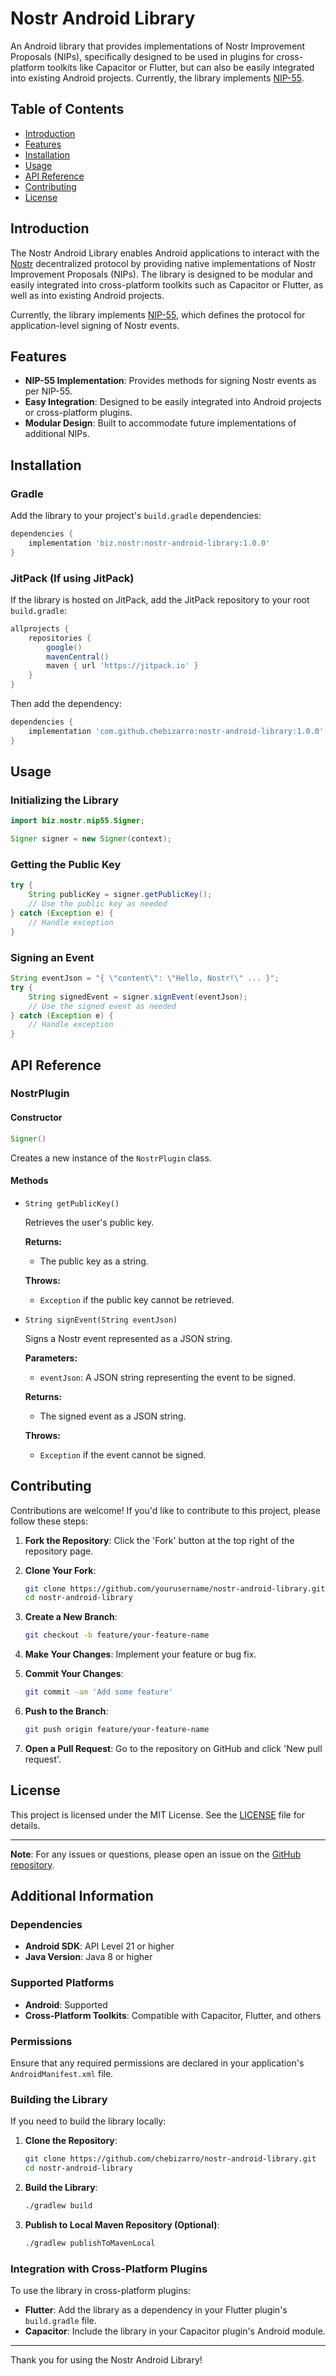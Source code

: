 # Nostr Android Library

An Android library that provides implementations of Nostr Improvement Proposals (NIPs), specifically designed to be used in plugins for cross-platform toolkits like Capacitor or Flutter, but can also be easily integrated into existing Android projects. Currently, the library implements [NIP-55](https://github.com/nostr-protocol/nips/blob/master/55.md).

## Table of Contents

- [Introduction](#introduction)
- [Features](#features)
- [Installation](#installation)
- [Usage](#usage)
- [API Reference](#api-reference)
- [Contributing](#contributing)
- [License](#license)

## Introduction

The Nostr Android Library enables Android applications to interact with the [Nostr](https://nostr.com/) decentralized protocol by providing native implementations of Nostr Improvement Proposals (NIPs). The library is designed to be modular and easily integrated into cross-platform toolkits such as Capacitor or Flutter, as well as into existing Android projects.

Currently, the library implements [NIP-55](https://github.com/nostr-protocol/nips/blob/master/55.md), which defines the protocol for application-level signing of Nostr events.

## Features

- **NIP-55 Implementation**: Provides methods for signing Nostr events as per NIP-55.
- **Easy Integration**: Designed to be easily integrated into Android projects or cross-platform plugins.
- **Modular Design**: Built to accommodate future implementations of additional NIPs.

## Installation

### Gradle

Add the library to your project's `build.gradle` dependencies:

```gradle
dependencies {
    implementation 'biz.nostr:nostr-android-library:1.0.0'
}
```

### JitPack (If using JitPack)

If the library is hosted on JitPack, add the JitPack repository to your root `build.gradle`:

```gradle
allprojects {
    repositories {
        google()
        mavenCentral()
        maven { url 'https://jitpack.io' }
    }
}
```

Then add the dependency:

```gradle
dependencies {
    implementation 'com.github.chebizarro:nostr-android-library:1.0.0'
}
```

## Usage

### Initializing the Library

```java
import biz.nostr.nip55.Signer;

Signer signer = new Signer(context);
```

### Getting the Public Key

```java
try {
    String publicKey = signer.getPublicKey();
    // Use the public key as needed
} catch (Exception e) {
    // Handle exception
}
```

### Signing an Event

```java
String eventJson = "{ \"content\": \"Hello, Nostr!\" ... }";
try {
    String signedEvent = signer.signEvent(eventJson);
    // Use the signed event as needed
} catch (Exception e) {
    // Handle exception
}
```

## API Reference

### NostrPlugin

#### Constructor

```java
Signer()
```

Creates a new instance of the `NostrPlugin` class.

#### Methods

- `String getPublicKey()`

  Retrieves the user's public key.

  **Returns:**

    - The public key as a string.

  **Throws:**

    - `Exception` if the public key cannot be retrieved.

- `String signEvent(String eventJson)`

  Signs a Nostr event represented as a JSON string.

  **Parameters:**

    - `eventJson`: A JSON string representing the event to be signed.

  **Returns:**

    - The signed event as a JSON string.

  **Throws:**

    - `Exception` if the event cannot be signed.

## Contributing

Contributions are welcome! If you'd like to contribute to this project, please follow these steps:

1. **Fork the Repository**: Click the 'Fork' button at the top right of the repository page.

2. **Clone Your Fork**:

   ```bash
   git clone https://github.com/yourusername/nostr-android-library.git
   cd nostr-android-library
   ```

3. **Create a New Branch**:

   ```bash
   git checkout -b feature/your-feature-name
   ```

4. **Make Your Changes**: Implement your feature or bug fix.

5. **Commit Your Changes**:

   ```bash
   git commit -am 'Add some feature'
   ```

6. **Push to the Branch**:

   ```bash
   git push origin feature/your-feature-name
   ```

7. **Open a Pull Request**: Go to the repository on GitHub and click 'New pull request'.

## License

This project is licensed under the MIT License. See the [LICENSE](LICENSE) file for details.

---

**Note**: For any issues or questions, please open an issue on the [GitHub repository](https://github.com/chebizarro/nostr-android-library/issues).

## Additional Information

### Dependencies

- **Android SDK**: API Level 21 or higher
- **Java Version**: Java 8 or higher

### Supported Platforms

- **Android**: Supported
- **Cross-Platform Toolkits**: Compatible with Capacitor, Flutter, and others

### Permissions

Ensure that any required permissions are declared in your application's `AndroidManifest.xml` file.

### Building the Library

If you need to build the library locally:

1. **Clone the Repository**:

   ```bash
   git clone https://github.com/chebizarro/nostr-android-library.git
   cd nostr-android-library
   ```

2. **Build the Library**:

   ```bash
   ./gradlew build
   ```

3. **Publish to Local Maven Repository (Optional)**:

   ```bash
   ./gradlew publishToMavenLocal
   ```

### Integration with Cross-Platform Plugins

To use the library in cross-platform plugins:

- **Flutter**: Add the library as a dependency in your Flutter plugin's `build.gradle` file.
- **Capacitor**: Include the library in your Capacitor plugin's Android module.

---

Thank you for using the Nostr Android Library!